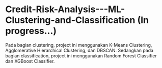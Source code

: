 <h1> Credit-Risk-Analysis---ML-Clustering-and-Classification (In progress...) </h1>

<p> Pada bagian clustering, project ini menggunakan K-Means Clustering, Agglomerative Hierarchical Clustering, dan DBSCAN. Sedangkan pada bagian classification, project ini menggunakan Random Forest Classifier dan XGBoost Classifier.
